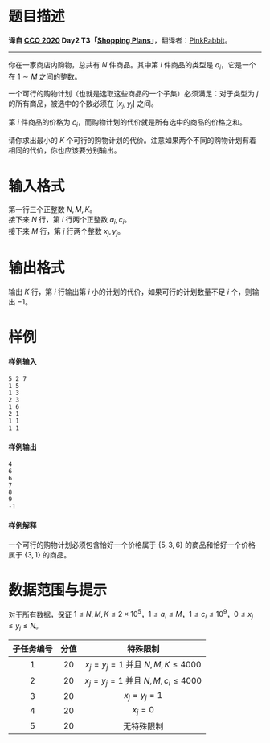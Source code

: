 
# 题目描述

 **译自 [CCO 2020](https://cemc.math.uwaterloo.ca/contests/computing/2020/index.html) Day2 T3「[Shopping Plans](https://cemc.math.uwaterloo.ca/contests/computing/2020/cco/day2.pdf)」**，翻译者：[PinkRabbit](/user/9437)。

---

你在一家商店内购物，总共有 $N$ 件商品。其中第 $i$ 件商品的类型是 $a_i$，它是一个在 $1 \sim M$ 之间的整数。

一个可行的购物计划（也就是选取这些商品的一个子集）必须满足：对于类型为 $j$ 的所有商品，被选中的个数必须在 $[x_j, y_j]$ 之间。

第 $i$ 件商品的价格为 $c_i$，而购物计划的代价就是所有选中的商品的价格之和。

请你求出最小的 $K$ 个可行的购物计划的代价。注意如果两个不同的购物计划有着相同的代价，你也应该要分别输出。

# 输入格式

第一行三个正整数 $N, M, K$。  
接下来 $N$ 行，第 $i$ 行两个正整数 $a_i, c_i$。  
接下来 $M$ 行，第 $j$ 行两个整数 $x_j, y_j$。

# 输出格式

输出 $K$ 行，第 $i$ 行输出第 $i$ 小的计划的代价，如果可行的计划数量不足 $i$ 个，则输出 $-1$。

# 样例

#### 样例输入

```plain
5 2 7
1 5
1 3
2 3
1 6
2 1
1 1
1 1
```

#### 样例输出

```plain
4
6
6
7
8
9
-1
```

#### 样例解释

一个可行的购物计划必须包含恰好一个价格属于 $\{5, 3, 6\}$ 的商品和恰好一个价格属于 $\{3, 1\}$ 的商品。

# 数据范围与提示

对于所有数据，保证 $1 \le N, M, K \le 2 \times {10}^5$，$1 \le a_i \le M$，$1 \le c_i \le {10}^9$，$0 \le x_j \le y_j \le N$。

| 子任务编号 | 分值 | 特殊限制 |
| :-: | :-: | :-: |
| $1$ | $20$ | $x_j = y_j = 1$ 并且 $N, M, K \le 4000$ |
| $2$ | $20$ | $x_j = y_j = 1$ 并且 $N, M, c_i \le 4000$ |
| $3$ | $20$ | $x_j = y_j = 1$ |
| $4$ | $20$ | $x_j = 0$ |
| $5$ | $20$ | 无特殊限制 |

